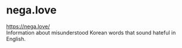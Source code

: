 ﻿# nega.love 

https://nega.love/ <br>Information about misunderstood Korean words that sound hateful in English. <br>